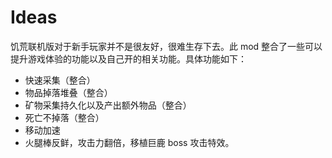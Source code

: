 # Ideas

饥荒联机版对于新手玩家并不是很友好，很难生存下去。此 mod 整合了一些可以提升游戏体验的功能以及自己开的相关功能。具体功能如下：

- 快速采集（整合）
- 物品掉落堆叠（整合）
- 矿物采集持久化以及产出额外物品（整合）
- 死亡不掉落（整合）
- 移动加速
- 火腿棒反鲜，攻击力翻倍，移植巨鹿 boss 攻击特效。
